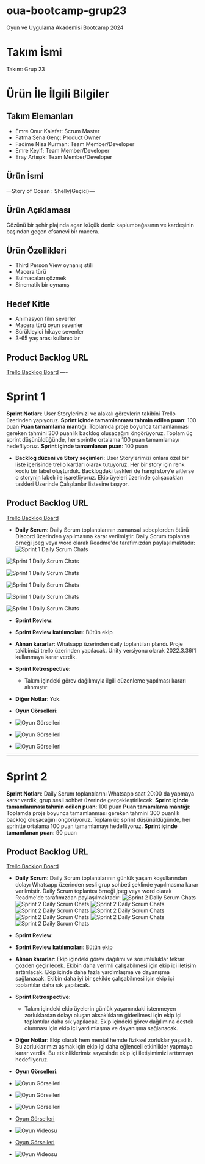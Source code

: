 # oua-bootcamp-grup23
Oyun ve Uygulama Akademisi Bootcamp 2024

# **Takım İsmi**
Takım: Grup 23
# Ürün İle İlgili Bilgiler
## Takım Elemanları
- Emre Onur Kalafat: Scrum Master
- Fatma Sena Genç: Product Owner
- Fadime Nisa Kurman: Team Member/Developer
- Emre Keyif: Team Member/Developer
- Eray Artıışık: Team Member/Developer
## Ürün İsmi
—Story of Ocean : Shelly(Geçici)—
## Ürün Açıklaması
Gözünü bir şehir plajında açan küçük deniz kaplumbağasının ve kardeşinin başından geçen efsanevi bir macera.
## Ürün Özellikleri
- Third Person View oynanış stili
- Macera türü
- Bulmacaları çözmek
- Sinematik bir oynanış
## Hedef Kitle
- Animasyon film severler
- Macera türü oyun sevenler
- Sürükleyici hikaye sevenler
- 3-65 yaş arası kullanıcılar
## Product Backlog URL
[Trello Backlog Board](https://trello.com/b/yS9sFmJm/oua-bootcamp-2024)
—-
# Sprint 1
**Sprint Notları**: User Storylerimizi ve alakalı görevlerin takibini Trello üzerinden yapıyoruz. 
**Sprint içinde tamamlanması tahmin edilen puan**: 100 puan
**Puan tamamlama mantığı**: Toplamda proje boyunca tamamlanması gereken tahmini 300 puanlık backlog oluşacağını öngörüyoruz. Toplam üç sprint düşünüldüğünde, her sprintte ortalama 100 puan tamamlamayı hedefliyoruz.
**Sprint içinde tamamlanan puan**: 100 puan
- **Backlog düzeni ve Story seçimleri**: User Storylerimizi onlara özel bir liste içerisinde trello kartları olarak tutuyoruz. Her bir story için renk kodlu bir label oluşturduk. Backlogdaki taskleri de hangi story’e aitlerse o storynin labelı ile işaretliyoruz. Ekip üyeleri üzerinde çalışacakları taskleri Üzerinde Çalışılanlar listesine taşıyor.
## Product Backlog URL
[Trello Backlog Board](https://trello.com/b/yS9sFmJm/oua-bootcamp-2024)


- **Daily Scrum**: Daily Scrum toplantılarının zamansal sebeplerden ötürü Discord üzerinden yapılmasına karar verilmiştir. Daily Scrum toplantısı örneği jpeg veya word olarak Readme'de tarafımızdan paylaşılmaktadır:
![Sprint 1 Daily Scrum Chats](https://github.com/fatmasenagenc/oua-bootcamp-grup23/blob/main/ekran_al%C4%B1nt%C4%B1lar%C4%B1/15haziran.png)

![Sprint 1 Daily Scrum Chats](https://github.com/fatmasenagenc/oua-bootcamp-grup23/blob/main/ekran_al%C4%B1nt%C4%B1lar%C4%B1/18haziran1.png)

![Sprint 1 Daily Scrum Chats](https://github.com/fatmasenagenc/oua-bootcamp-grup23/blob/main/ekran_al%C4%B1nt%C4%B1lar%C4%B1/18haziran2.png)

![Sprint 1 Daily Scrum Chats](https://github.com/fatmasenagenc/oua-bootcamp-grup23/blob/main/ekran_al%C4%B1nt%C4%B1lar%C4%B1/30haziran.png)

![Sprint 1 Daily Scrum Chats](https://github.com/fatmasenagenc/oua-bootcamp-grup23/blob/main/ekran_al%C4%B1nt%C4%B1lar%C4%B1/30haziran2.png)

![Sprint 1 Daily Scrum Chats](https://github.com/fatmasenagenc/oua-bootcamp-grup23/blob/main/ekran_al%C4%B1nt%C4%B1lar%C4%B1/6temmuz.png)

- **Sprint Review**: 
- **Sprint Review katılımcıları**: Bütün ekip
- **Alınan kararlar**: Whatsapp üzerinden daily toplantıları plandı. Proje takibimizi trello üzerinden yapılacak. Unity versiyonu olarak 2022.3.36f1 kullanmaya karar verdik.

- **Sprint Retrospective:**
  - Takım içindeki görev dağılımıyla ilgili düzenleme yapılması kararı alınmıştır
- **Diğer Notlar**: Yok.

- **Oyun Görselleri**:
- ![Oyun Görselleri](https://github.com/fatmasenagenc/oua-bootcamp-grup23/assets/53142970/fbc5e654-2f46-4e4b-9999-473e5f7cbc57)

- ![Oyun Görselleri](https://github.com/fatmasenagenc/oua-bootcamp-grup23/assets/53142970/5cb4ea64-ced1-4122-87f4-7af246c54b01)

- ![Oyun Görselleri](https://github.com/fatmasenagenc/oua-bootcamp-grup23/assets/53142970/69686e75-836a-4e6b-b3d0-0b39e8faabb1)


---

# Sprint 2
**Sprint Notları**: Daily Scrum toplantılarını Whatsapp saat 20:00 da yapmaya karar verdik, grup sesli sohbet üzerinde gerçekleştirilecek.
**Sprint içinde tamamlanması tahmin edilen puan**: 100 puan
**Puan tamamlama mantığı**: Toplamda proje boyunca tamamlanması gereken tahmini 300 puanlık backlog oluşacağını öngörüyoruz. Toplam üç sprint düşünüldüğünde, her sprintte ortalama 100 puan tamamlamayı hedefliyoruz.
**Sprint içinde tamamlanan puan**: 90 puan
## Product Backlog URL
[Trello Backlog Board](https://trello.com/b/yS9sFmJm/oua-bootcamp-2024)

- **Daily Scrum**: Daily Scrum toplantılarının günlük yaşam koşullarından dolayı Whatsapp üzerinden sesli grup sohbeti şeklinde yapılmasına karar verilmiştir. Daily Scrum toplantısı örneği jpeg veya word olarak Readme'de tarafımızdan paylaşılmaktadır:
![Sprint 2 Daily Scrum Chats](https://github.com/fatmasenagenc/oua-bootcamp-grup23/blob/main/ekran_alıntıları/toplanti1.jpeg)
![Sprint 2 Daily Scrum Chats](https://github.com/fatmasenagenc/oua-bootcamp-grup23/blob/main/ekran_alıntıları/toplanti2.png)
![Sprint 2 Daily Scrum Chats](https://github.com/fatmasenagenc/oua-bootcamp-grup23/blob/main/ekran_alıntıları/toplanti3.jpeg)
![Sprint 2 Daily Scrum Chats](https://github.com/fatmasenagenc/oua-bootcamp-grup23/blob/main/ekran_alıntıları/toplanti4.jpeg)
![Sprint 2 Daily Scrum Chats](https://github.com/fatmasenagenc/oua-bootcamp-grup23/blob/main/ekran_alıntıları/toplanti5.jpeg)
![Sprint 2 Daily Scrum Chats](https://github.com/fatmasenagenc/oua-bootcamp-grup23/blob/main/ekran_alıntıları/toplanti6.jpeg)
![Sprint 2 Daily Scrum Chats](https://github.com/fatmasenagenc/oua-bootcamp-grup23/blob/main/ekran_alıntıları/toplanti7.jpeg)
![Sprint 2 Daily Scrum Chats](https://github.com/fatmasenagenc/oua-bootcamp-grup23/blob/main/ekran_alıntıları/toplanti8.jpeg)

- **Sprint Review**: 
- **Sprint Review katılımcıları**: Bütün ekip
- **Alınan kararlar**: Ekip içindeki görev dağılımı ve sorumluluklar tekrar gözden geçirilecek. Ekibin daha verimli çalışabilmesi için ekip içi iletişim arttırılacak. Ekip içinde daha fazla yardımlaşma ve dayanışma sağlanacak. Ekibin daha iyi bir şekilde çalışabilmesi için ekip içi toplantılar daha sık yapılacak.

- **Sprint Retrospective:**
  - Takım içindeki ekip üyelerin günlük yaşamındaki istenmeyen zorluklardan dolayı oluşan aksaklıkların giderilmesi için ekip içi toplantılar daha sık yapılacak. Ekip içindeki görev dağılımına destek olunması için ekip içi yardımlaşma ve dayanışma sağlanacak.
- **Diğer Notlar**: Ekip olarak hem mental hemde fiziksel zorluklar yaşadık. Bu zorluklarımızı aşmak için ekip içi daha eğlenceli etkinlikler yapmaya karar verdik. Bu etkinliklerimiz sayesinde ekip içi iletişimimizi arttırmayı hedefliyoruz. 

- **Oyun Görselleri**:

- ![Oyun Görselleri](https://github.com/fatmasenagenc/oua-bootcamp-grup23/blob/main/ekran_alıntıları/balina1.jpeg)
- ![Oyun Görselleri](https://github.com/fatmasenagenc/oua-bootcamp-grup23/blob/main/ekran_alıntıları/balina2.jpeg)
- ![Oyun Görselleri](https://github.com/fatmasenagenc/oua-bootcamp-grup23/blob/main/ekran_alıntıları/cevre1.jpeg)
- [Oyun Görselleri](https://github.com/fatmasenagenc/oua-bootcamp-grup23/blob/main/ekran_alıntıları/charMove.mp4)
- ![Oyun Videosu](https://github.com/fatmasenagenc/oua-bootcamp-grup23/blob/main/ekran_alıntıları/char1.png)
- [Oyun Görselleri](https://github.com/fatmasenagenc/oua-bootcamp-grup23/blob/main/ekran_alıntıları/charMove2.mp4)
- ![Oyun Videosu](https://github.com/fatmasenagenc/oua-bootcamp-grup23/blob/main/ekran_alıntıları/char2.png)

